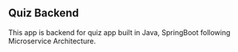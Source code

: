 ## Quiz Backend

This app is backend for quiz app built in Java, SpringBoot following Microservice Architecture.